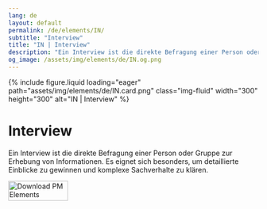 ```yaml
---
lang: de
layout: default
permalink: /de/elements/IN/
subtitle: "Interview"
title: "IN | Interview"
description: "Ein Interview ist die direkte Befragung einer Person oder Gruppe zur Erhebung von Informationen. Es eignet sich besonders, um detaillierte Einblicke zu gewinnen und komplexe Sachverhalte zu klären."
og_image: /assets/img/elements/de/IN.og.png
---
```


{% include figure.liquid loading="eager" path="assets/img/elements/de/IN.card.png" class="img-fluid" width="300" height="300" alt="IN | Interview" %}

# Interview

Ein Interview ist die direkte Befragung einer Person oder Gruppe zur Erhebung von Informationen. Es eignet sich besonders, um detaillierte Einblicke zu gewinnen und komplexe Sachverhalte zu klären.

<a href="https://apps.apple.com/app/apple-store/id6738084498?pt=127441684&ct=website&mt=8">
  <img src="{{ "assets/img/en/appstore.png" | relative_url }}" width="120" height="40" alt="Download PM Elements">
</a>

